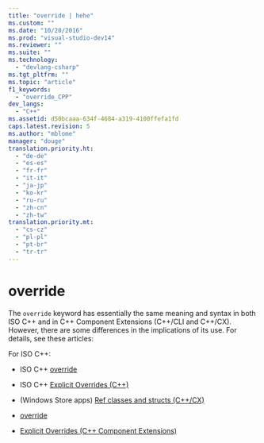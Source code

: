 ```yaml
---
title: "override | hehe"
ms.custom: ""
ms.date: "10/20/2016"
ms.prod: "visual-studio-dev14"
ms.reviewer: ""
ms.suite: ""
ms.technology: 
  - "devlang-csharp"
ms.tgt_pltfrm: ""
ms.topic: "article"
f1_keywords: 
  - "override_CPP"
dev_langs: 
  - "C++"
ms.assetid: d50bcaaa-634f-4684-a319-4100ffefa1fd
caps.latest.revision: 5
ms.author: "mblome"
manager: "douge"
translation.priority.ht: 
  - "de-de"
  - "es-es"
  - "fr-fr"
  - "it-it"
  - "ja-jp"
  - "ko-kr"
  - "ru-ru"
  - "zh-cn"
  - "zh-tw"
translation.priority.mt: 
  - "cs-cz"
  - "pl-pl"
  - "pt-br"
  - "tr-tr"
---
```

# override
The `override` keyword has essentially the same meaning and syntax in both ISO C++ and in C++ Component Extensions (C++/CLI and C++/CX). However, there are some differences in the implications of its use. For details, see these articles:  
  
 For ISO C++:  
  
-   ISO C++ [override](../misc/override.md)  
  
-   ISO C++ [Explicit Overrides (C++)](../Topic/Explicit%20Overrides%20\(C++\).md)  
  
-   (Windows Store apps) [Ref classes and structs (C++/CX)](../Topic/Ref%20classes%20and%20structs%20\(C++-CX\).md)  
  
-   [override](../Topic/override%20%20\(C++%20Component%20Extensions\).md)  
  
-   [Explicit Overrides  (C++ Component Extensions)](../Topic/Explicit%20Overrides%20%20\(C++%20Component%20Extensions\).md)